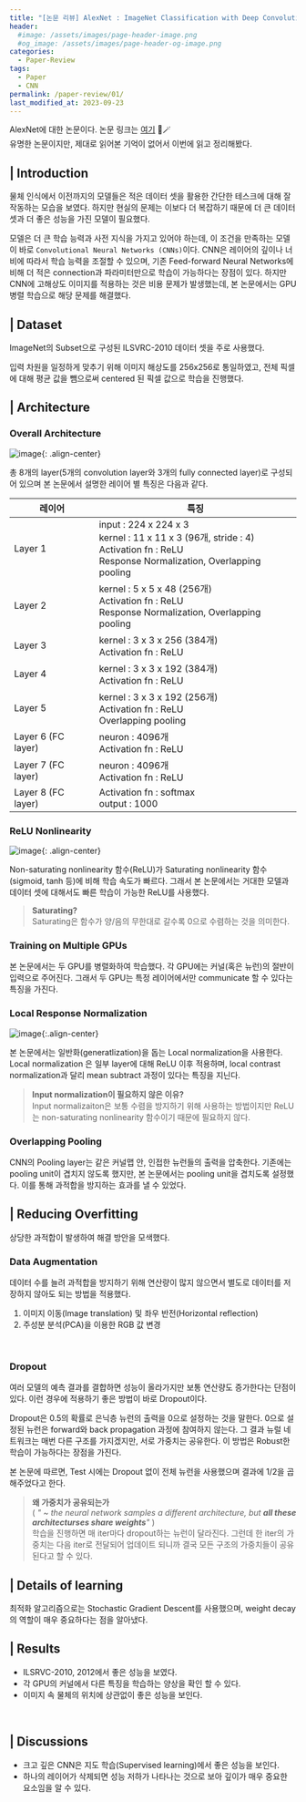```yaml
---
title: "[논문 리뷰] AlexNet : ImageNet Classification with Deep Convolutional Neural Networks"
header:
  #image: /assets/images/page-header-image.png
  #og_image: /assets/images/page-header-og-image.png
categories:
  - Paper-Review
tags:
  - Paper
  - CNN
permalink: /paper-review/01/
last_modified_at: 2023-09-23
---
```

AlexNet에 대한 논문이다. 논문 링크는 [여기](https://proceedings.neurips.cc/paper/2012/file/c399862d3b9d6b76c8436e924a68c45b-Paper.pdf) 👀🪄<br>
유명한 논문이지만, 제대로 읽어본 기억이 없어서 이번에 읽고 정리해봤다.

## | Introduction

물체 인식에서 이전까지의 모델들은 적은 데이터 셋을 활용한 간단한 테스크에 대해 잘 작동하는 모습을 보였다. 하지만 현실의 문제는 이보다 더 복잡하기 때문에 더 큰 데이터 셋과 더 좋은 성능을 가진 모델이 필요했다. 

모델은 더 큰 학습 능력과 사전 지식을 가지고 있어야 하는데, 이 조건을 만족하는 모델이 바로 `Convolutional Neural Networks (CNNs)`이다. CNN은 레이어의 깊이나 너비에 따라서 학습 능력을 조절할 수 있으며, 기존 Feed-forward Neural Networks에 비해 더 적은 connection과 파라미터만으로 학습이 가능하다는 장점이 있다. 하지만 CNN에 고해상도 이미지를 적용하는 것은 비용 문제가 발생했는데, 본 논문에서는 GPU 병렬 학습으로 해당 문제를 해결했다.

## | Dataset

ImageNet의 Subset으로 구성된 ILSVRC-2010 데이터 셋을 주로 사용했다.

입력 차원을 일정하게 맞추기 위해 이미지 해상도를 256x256로 통일하였고, 전체 픽셀에 대해 평균 값을 뺌으로써 centered 된 픽셀 값으로 학습을 진행했다.

## | Architecture

### Overall Architecture

![image](https://github.com/codehyunn/codehyunn.github.io/assets/87523224/7dd979c5-2b8c-49c0-bfe9-239716fa1d77){: .align-center}
    
총 8개의 layer(5개의 convolution layer와 3개의 fully connected layer)로 구성되어 있으며 본 논문에서 설명한 레이어 별 특징은 다음과 같다.

| 레이어 | 특징 |
| ----------- | --------------- |
| Layer 1       | input : 224 x 224 x 3 <br> kernel : 11 x 11 x 3 (96개, stride : 4) <br> Activation fn : ReLU <br> Response Normalization, Overlapping pooling |
| Layer 2       | kernel : 5 x 5 x 48 (256개) <br> Activation fn : ReLU <br> Response Normalization, Overlapping pooling |
| Layer 3       | kernel : 3 x 3 x 256 (384개) <br> Activation fn : ReLU |
| Layer 4       | kernel : 3 x 3 x 192 (384개) <br> Activation fn : ReLU |
| Layer 5       | kernel : 3 x 3 x 192 (256개) <br> Activation fn : ReLU <br> Overlapping pooling |
| Layer 6 (FC layer) | neuron : 4096개 <br> Activation fn : ReLU |
| Layer 7 (FC layer) | neuron : 4096개 <br> Activation fn : ReLU |
| Layer 8 (FC layer) | Activation fn : softmax <br> output : 1000 | <br>

### ReLU Nonlinearity

![image](https://github.com/codehyunn/codehyunn.github.io/assets/87523224/e150e747-85b9-4318-9e2a-1dfd131edb5b){: .align-center}


Non-saturating nonlinearity 함수(ReLU)가 Saturating nonlinearity 함수(sigmoid, tanh 등)에 비해 학습 속도가 빠르다. 그래서 본 논문에서는 거대한 모델과 데이터 셋에 대해서도 빠른 학습이 가능한 ReLU를 사용했다.

> **Saturating?** <br>
Saturating은 함수가 양/음의 무한대로 갈수록 0으로 수렴하는 것을 의미한다.
> <br>

### Training on Multiple GPUs
    
본 논문에서는 두 GPU를 병렬화하여 학습했다. 각 GPU에는 커널(혹은 뉴런)의 절반이 입력으로 주어진다. 그래서 두 GPU는 특정 레이어에서만 communicate 할 수 있다는 특징을 가진다.
<br>

### Local Response Normalization
    
![image](https://github.com/codehyunn/codehyunn.github.io/assets/87523224/4f5b65af-a0f5-4f47-a086-3d5b064eb1f2){:.align-center}

본 논문에서는 일반화(generatlization)을 돕는 Local normalization을 사용한다. Local normalization 은 일부 layer에 대해 ReLU 이후 적용하며, local contrast normalization과 달리 mean subtract 과정이 있다는 특징을 지닌다.

> **Input normalization이 필요하지 않은 이유?** <br>
Input normalizaiton은 보통 수렴을 방지하기 위해 사용하는 방법이지만 ReLU는 non-saturating nonlinearity 함수이기 때문에 필요하지 않다.
> <br>

### Overlapping Pooling
    
CNN의 Pooling layer는 같은 커널맵 안, 인접한 뉴런들의 출력을 압축한다. 기존에는 pooling unit이 겹치지 않도록 했지만, 본 논문에서는 pooling  unit을 겹치도록 설정했다. 이를 통해 과적합을 방지하는 효과를 낼 수 있었다.
<br>

## | Reducing Overfitting

상당한 과적합이 발생하여 해결 방안을 모색했다.

### Data Augmentation

데이터 수를 늘려 과적합을 방지하기 위해 연산량이 많지 않으면서 별도로 데이터를 저장하지 않아도 되는 방법을 적용했다. 

1. 이미지 이동(Image translation) 및 좌우 반전(Horizontal reflection)
2. 주성분 분석(PCA)을 이용한 RGB 값 변경
<br>

### Dropout
    
여러 모델의 예측 결과를 결합하면 성능이 올라가지만 보통 연산량도 증가한다는 단점이 있다. 이런 경우에 적용하기 좋은 방법이 바로 Dropout이다.

Dropout은 0.5의 확률로 은닉층 뉴런의 출력을 0으로 설정하는 것을 말한다. 0으로 설정된 뉴런은 forward와 back propagation 과정에 참여하지 않는다. 그 결과 뉴럴 네트워크는 매번 다른 구조를 가지겠지만, 서로 가중치는 공유한다. 이 방법은 Robust한 학습이 가능하다는 장점을 가진다.

본 논문에 따르면, Test 시에는 Dropout 없이 전체 뉴런을 사용했으며 결과에 1/2을 곱해주었다고 한다.


>**왜 가중치가 공유되는가** <br>
( *" ~ the neural network samples a different architecture, but **all these architecturses share weights**"* ) <br>
학습을 진행하면 매 iter마다 dropout하는 뉴런이 달라진다. 그런데 한 iter의 가중치는 다음 iter로 전달되어 업데이트 되니까 결국 모든 구조의 가중치들이 공유된다고 할 수 있다.
> <br>

## | Details of learning

최적화 알고리즘으로는 Stochastic Gradient Descent를 사용했으며, weight decay의 역할이 매우 중요하다는 점을 알아냈다. 
<br>

## | Results

- ILSRVC-2010, 2012에서 좋은 성능을 보였다.
- 각 GPU의 커널에서 다른 특징을 학습하는 양상을 확인 할 수 있다.    
- 이미지 속 물체의 위치에 상관없이 좋은 성능을 보인다.
<br>

## | Discussions

- 크고 깊은 CNN은 지도 학습(Supervised learning)에서 좋은 성능을 보인다.
- 하나의 레이어가 삭제되면 성능 저하가 나타나는 것으로 보아 깊이가 매우 중요한 요소임을 알 수 있다.
<br>

